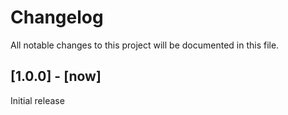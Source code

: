# Changelog
All notable changes to this project will be documented in this file.

## [1.0.0] - [now]

Initial release
